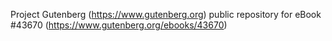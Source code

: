 Project Gutenberg (https://www.gutenberg.org) public repository for eBook #43670 (https://www.gutenberg.org/ebooks/43670)